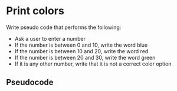 # Print colors

Write pseudo code that performs the following:
- Ask a user to enter a number
- If the number is between 0 and 10, write the word blue
- If the number is between 10 and 20, write the word red
- If the number is between 20 and 30, write the word green
- If it is any other number, write that it is not a correct color option

## Pseudocode

